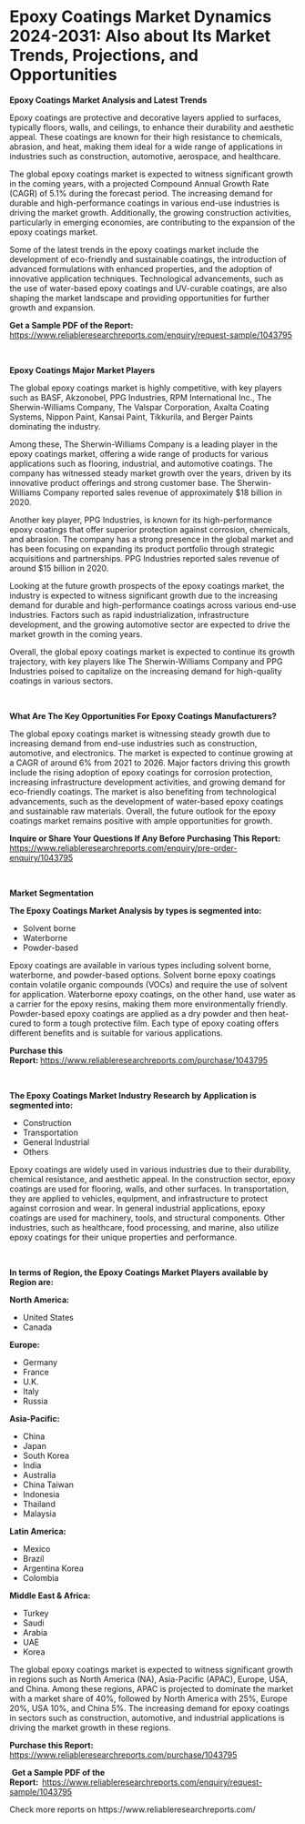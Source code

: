 <p><h1>Epoxy Coatings Market Dynamics 2024-2031: Also about Its Market Trends, Projections, and Opportunities</h1></p><p><strong>Epoxy Coatings Market Analysis and Latest Trends</strong></p>
<p><p>Epoxy coatings are protective and decorative layers applied to surfaces, typically floors, walls, and ceilings, to enhance their durability and aesthetic appeal. These coatings are known for their high resistance to chemicals, abrasion, and heat, making them ideal for a wide range of applications in industries such as construction, automotive, aerospace, and healthcare.</p><p>The global epoxy coatings market is expected to witness significant growth in the coming years, with a projected Compound Annual Growth Rate (CAGR) of 5.1% during the forecast period. The increasing demand for durable and high-performance coatings in various end-use industries is driving the market growth. Additionally, the growing construction activities, particularly in emerging economies, are contributing to the expansion of the epoxy coatings market.</p><p>Some of the latest trends in the epoxy coatings market include the development of eco-friendly and sustainable coatings, the introduction of advanced formulations with enhanced properties, and the adoption of innovative application techniques. Technological advancements, such as the use of water-based epoxy coatings and UV-curable coatings, are also shaping the market landscape and providing opportunities for further growth and expansion.</p></p>
<p><strong>Get a Sample PDF of the Report:&nbsp;</strong> <a href="https://www.reliableresearchreports.com/enquiry/request-sample/1043795">https://www.reliableresearchreports.com/enquiry/request-sample/1043795</a></p>
<p>&nbsp;</p>
<p><strong>Epoxy Coatings Major Market Players</strong></p>
<p><p>The global epoxy coatings market is highly competitive, with key players such as BASF, Akzonobel, PPG Industries, RPM International Inc., The Sherwin-Williams Company, The Valspar Corporation, Axalta Coating Systems, Nippon Paint, Kansai Paint, Tikkurila, and Berger Paints dominating the industry.</p><p>Among these, The Sherwin-Williams Company is a leading player in the epoxy coatings market, offering a wide range of products for various applications such as flooring, industrial, and automotive coatings. The company has witnessed steady market growth over the years, driven by its innovative product offerings and strong customer base. The Sherwin-Williams Company reported sales revenue of approximately $18 billion in 2020.</p><p>Another key player, PPG Industries, is known for its high-performance epoxy coatings that offer superior protection against corrosion, chemicals, and abrasion. The company has a strong presence in the global market and has been focusing on expanding its product portfolio through strategic acquisitions and partnerships. PPG Industries reported sales revenue of around $15 billion in 2020.</p><p>Looking at the future growth prospects of the epoxy coatings market, the industry is expected to witness significant growth due to the increasing demand for durable and high-performance coatings across various end-use industries. Factors such as rapid industrialization, infrastructure development, and the growing automotive sector are expected to drive the market growth in the coming years.</p><p>Overall, the global epoxy coatings market is expected to continue its growth trajectory, with key players like The Sherwin-Williams Company and PPG Industries poised to capitalize on the increasing demand for high-quality coatings in various sectors.</p></p>
<p>&nbsp;</p>
<p><strong>What Are The Key Opportunities For Epoxy Coatings Manufacturers?</strong></p>
<p><p>The global epoxy coatings market is witnessing steady growth due to increasing demand from end-use industries such as construction, automotive, and electronics. The market is expected to continue growing at a CAGR of around 6% from 2021 to 2026. Major factors driving this growth include the rising adoption of epoxy coatings for corrosion protection, increasing infrastructure development activities, and growing demand for eco-friendly coatings. The market is also benefiting from technological advancements, such as the development of water-based epoxy coatings and sustainable raw materials. Overall, the future outlook for the epoxy coatings market remains positive with ample opportunities for growth.</p></p>
<p><strong>Inquire or Share Your Questions If Any Before Purchasing This Report:</strong> <a href="https://www.reliableresearchreports.com/enquiry/pre-order-enquiry/1043795">https://www.reliableresearchreports.com/enquiry/pre-order-enquiry/1043795</a></p>
<p>&nbsp;</p>
<p><strong>Market Segmentation</strong></p>
<p><strong>The Epoxy Coatings Market Analysis by types is segmented into:</strong></p>
<p><ul><li>Solvent borne</li><li>Waterborne</li><li>Powder-based</li></ul></p>
<p><p>Epoxy coatings are available in various types including solvent borne, waterborne, and powder-based options. Solvent borne epoxy coatings contain volatile organic compounds (VOCs) and require the use of solvent for application. Waterborne epoxy coatings, on the other hand, use water as a carrier for the epoxy resins, making them more environmentally friendly. Powder-based epoxy coatings are applied as a dry powder and then heat-cured to form a tough protective film. Each type of epoxy coating offers different benefits and is suitable for various applications.</p></p>
<p><strong>Purchase this Report:&nbsp;</strong><a href="https://www.reliableresearchreports.com/purchase/1043795">https://www.reliableresearchreports.com/purchase/1043795</a></p>
<p>&nbsp;</p>
<p><strong>The Epoxy Coatings Market Industry Research by Application is segmented into:</strong></p>
<p><ul><li>Construction</li><li>Transportation</li><li>General Industrial</li><li>Others</li></ul></p>
<p><p>Epoxy coatings are widely used in various industries due to their durability, chemical resistance, and aesthetic appeal. In the construction sector, epoxy coatings are used for flooring, walls, and other surfaces. In transportation, they are applied to vehicles, equipment, and infrastructure to protect against corrosion and wear. In general industrial applications, epoxy coatings are used for machinery, tools, and structural components. Other industries, such as healthcare, food processing, and marine, also utilize epoxy coatings for their unique properties and performance.</p></p>
<p>&nbsp;</p>
<p><strong>In terms of Region, the Epoxy Coatings Market Players available by Region are:</strong></p>
<p>
    <p> <strong> North America: </strong>
        <ul>
            <li>United States</li>
            <li>Canada</li>
        </ul>
        </p> 
    <p> <strong> Europe: </strong>
        <ul>
            <li>Germany</li>
            <li>France</li>
            <li>U.K.</li>
            <li>Italy</li>
            <li>Russia</li>
        </ul>
        </p> 
    <p> <strong> Asia-Pacific: </strong>
        <ul>
            <li>China</li>
            <li>Japan</li>
            <li>South Korea</li>
            <li>India</li>
            <li>Australia</li>
            <li>China Taiwan</li>
            <li>Indonesia</li>
            <li>Thailand</li>
            <li>Malaysia</li>
        </ul>
        </p> 
    <p> <strong> Latin America: </strong>
        <ul>
            <li>Mexico</li>
            <li>Brazil</li>
            <li>Argentina Korea</li>
            <li>Colombia</li>
        </ul>
        </p> 
    <p> <strong> Middle East & Africa: </strong>
        <ul>
            <li>Turkey</li>
            <li>Saudi</li>
            <li>Arabia</li>
            <li>UAE</li>
            <li>Korea</li>
        </ul>
    </p>
    </p>
<p><p>The global epoxy coatings market is expected to witness significant growth in regions such as North America (NA), Asia-Pacific (APAC), Europe, USA, and China. Among these regions, APAC is projected to dominate the market with a market share of 40%, followed by North America with 25%, Europe 20%, USA 10%, and China 5%. The increasing demand for epoxy coatings in sectors such as construction, automotive, and industrial applications is driving the market growth in these regions.</p></p>
<p><strong>Purchase this Report: </strong><a href="https://www.reliableresearchreports.com/purchase/1043795">https://www.reliableresearchreports.com/purchase/1043795</a></p>
<p>&nbsp;<strong>Get a Sample PDF of the Report:&nbsp;&nbsp;</strong><a href="https://www.reliableresearchreports.com/enquiry/request-sample/1043795">https://www.reliableresearchreports.com/enquiry/request-sample/1043795</a></p>
<p><strong></strong></p>
<p>Check more reports on https://www.reliableresearchreports.com/</p>